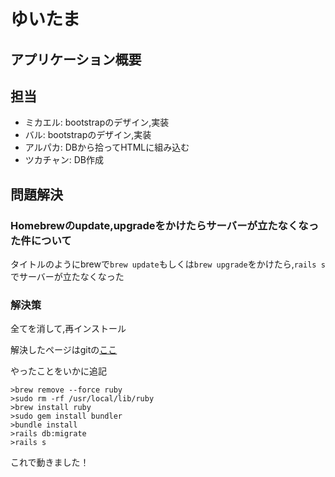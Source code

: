 # ゆいたま

## アプリケーション概要

## 担当
  -	ミカエル: bootstrapのデザイン,実装
  -	バル: bootstrapのデザイン,実装
  -	アルパカ: DBから拾ってHTMLに組み込む
  -	ツカチャン: DB作成

## 問題解決

### Homebrewのupdate,upgradeをかけたらサーバーが立たなくなった件について
タイトルのようにbrewで`brew update`もしくは`brew upgrade`をかけたら,`rails s`でサーバーが立たなくなった

### 解決策
全てを消して,再インストール

解決したページはgitの[ここ](https://github.com/Homebrew/homebrew-core/issues/18123)

やったことをいかに追記

```zsh:ターミナル
>brew remove --force ruby
>sudo rm -rf /usr/local/lib/ruby
>brew install ruby
>sudo gem install bundler
>bundle install
>rails db:migrate
>rails s
```

これで動きました！
